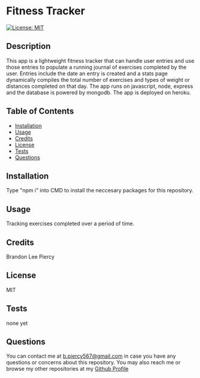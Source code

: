 
# Fitness Tracker
[![License: MIT](https://img.shields.io/badge/License-MIT-yellow.svg)](https://opensource.org/licenses/MIT)
## Description

This app is a lightweight fitness tracker that can handle user entries and use those entries to populate a running journal of exercises completed by the user. Entries include the date an entry is created and a stats page dynamically compiles the total number of exercises and types of weight or distances completed on that day. The app runs on javascript, node, express and the database is powered by mongodb. The app is deployed on heroku.

## Table of Contents

- [Installation](#installation)
- [Usage](#usage)
- [Credits](#credits)
- [License](#license)
- [Tests](#tests)
- [Questions](#questions)

## Installation

Type "npm i" into CMD to install the neccesary packages for this repository.

## Usage

Tracking exercises completed over a period of time.

## Credits

Brandon Lee Piercy

## License

MIT

## Tests

none yet

## Questions

You can contact me at b.piercy567@gmail.com in case you have any questions or concerns about this repository.
You may also reach me or browse my other repositories at my [Github Profile](https://github.com/brandonleepiercy)
